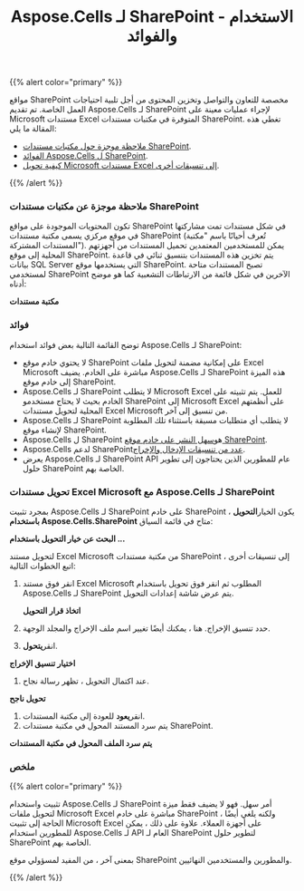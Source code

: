﻿---
title: Aspose.Cells لـ SharePoint - الاستخدام والفوائد
type: docs
weight: 10
url: /ar/sharepoint/aspose-cells-for-sharepoint-use-and-benefits/
---
{{% alert color="primary" %}} 

مواقع SharePoint مخصصة للتعاون والتواصل وتخزين المحتوى من أجل تلبية احتياجات العمل الخاصة. تم تقديم Aspose.Cells لـ SharePoint لإجراء عمليات معينة على Microsoft مستندات Excel المتوفرة في مكتبات مستندات SharePoint. تغطي هذه المقالة ما يلي:

- [ملاحظة موجزة حول مكتبات مستندات SharePoint](/cells/ar/sharepoint/aspose-cells-for-sharepoint-use-and-benefits/).
- [الفوائد Aspose.Cells ل SharePoint](/cells/ar/sharepoint/aspose-cells-for-sharepoint-use-and-benefits/).
- [كيفية تحويل Microsoft مستندات Excel إلى تنسيقات أخرى](/cells/ar/sharepoint/aspose-cells-for-sharepoint-use-and-benefits/).

{{% /alert %}} 
### **ملاحظة موجزة عن مكتبات مستندات SharePoint**
تكون المحتويات الموجودة على مواقع SharePoint في شكل مستندات تمت مشاركتها في موقع مركزي يسمى مكتبة مستندات SharePoint (تُعرف أحيانًا باسم "مكتبة المستندات المشتركة"). يمكن للمستخدمين المعتمدين تحميل المستندات من أجهزتهم المحلية إلى موقع SharePoint. يتم تخزين هذه المستندات بتنسيق ثنائي في قاعدة بيانات SQL Server التي يستخدمها موقع SharePoint. تصبح المستندات متاحة لمستخدمي SharePoint الآخرين في شكل قائمة من الارتباطات التشعبية كما هو موضح أدناه:

**مكتبة مستندات** 


### **فوائد**
توضح القائمة التالية بعض فوائد استخدام Aspose.Cells لـ SharePoint:

- لا يحتوي خادم موقع SharePoint على إمكانية مضمنة لتحويل ملفات Excel Microsoft مباشرة على الخادم. يضيف Aspose.Cells لـ SharePoint هذه الميزة إلى خادم موقع SharePoint.
- Aspose.Cells لـ SharePoint لا يتطلب Microsoft Excel للعمل. يتم تثبيته على الخادم بحيث لا يحتاج مستخدمو SharePoint إلى Microsoft Excel على أنظمتهم المحلية لتحويل مستندات Excel Microsoft من تنسيق إلى آخر.
- Aspose.Cells لـ SharePoint لا يتطلب أي متطلبات مسبقة باستثناء تلك المطلوبة لإنشاء موقع SharePoint.
-  Aspose.Cells ل SharePoint هو[سهل النشر على خادم موقع SharePoint](/cells/ar/sharepoint/installing-aspose-cells-for-sharepoint/).
-  Aspose.Cells لدعم SharePoint[عدد من تنسيقات الإدخال والإخراج](/cells/ar/sharepoint/multiple-format-support/).
- يعرض Aspose.Cells لـ SharePoint API عام للمطورين الذين يحتاجون إلى تطوير حلول SharePoint الخاصة بهم.
### **تحويل مستندات Excel Microsoft مع Aspose.Cells لـ SharePoint**
 بمجرد تثبيت Aspose.Cells لـ SharePoint على خادم SharePoint ، يكون الخيار**التحويل باستخدام Aspose.Cells.SharePoint** متاح في قائمة السياق:

**البحث عن خيار التحويل باستخدام ...** 

لتحويل مستند Excel Microsoft من مكتبة مستندات SharePoint إلى تنسيقات أخرى ، اتبع الخطوات التالية:

1. انقر فوق مستند Excel Microsoft المطلوب ثم انقر فوق تحويل باستخدام Aspose.Cells لـ SharePoint
 يتم عرض شاشة إعدادات التحويل.

   **اتخاذ قرار التحويل** 


1. حدد تنسيق الإخراج.
 هنا ، يمكنك أيضًا تغيير اسم ملف الإخراج والمجلد الوجهة.
1.  انقر**يتحول**. 

   **اختيار تنسيق الإخراج** 



1.  عند اكتمال التحويل ، تظهر رسالة نجاح.

   **تحويل ناجح** 



1.  انقر**يعود** للعودة إلى مكتبة المستندات.
1.  يتم سرد المستند المحول في مكتبة مستندات SharePoint.

   **يتم سرد الملف المحول في مكتبة المستندات** 


### **ملخص**
{{% alert color="primary" %}} 

تثبيت واستخدام Aspose.Cells لـ SharePoint أمر سهل. فهو لا يضيف فقط ميزة لتحويل ملفات Microsoft Excel مباشرة على خادم SharePoint ، ولكنه يلغي أيضًا الحاجة إلى تثبيت Microsoft Excel على أجهزة العملاء. علاوة على ذلك ، يمكن للمطورين استخدام Aspose.Cells لـ API العام لـ SharePoint لتطوير حلول SharePoint الخاصة بهم.

 بمعنى آخر ، من المفيد لمسؤولي موقع SharePoint والمطورين والمستخدمين النهائيين.

{{% /alert %}}

